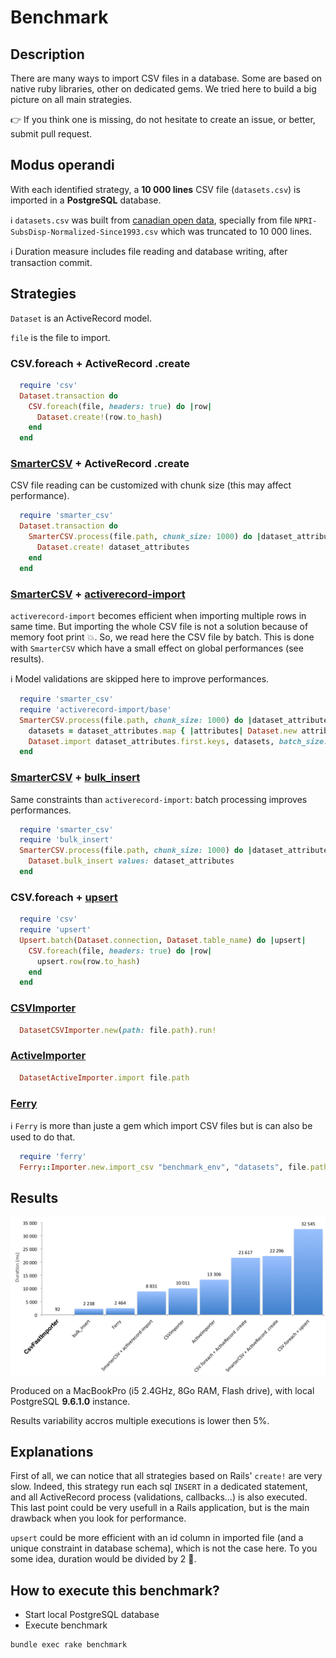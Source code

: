 # Benchmark

## Description

There are many ways to import CSV files in a database. Some are based on native ruby libraries, other on dedicated gems.
We tried here to build a big picture on all main strategies.

:point_right: If you think one is missing, do not hesitate to create an issue, or better, submit pull request.

## Modus operandi

With each identified strategy, a **10 000 lines** CSV file (`datasets.csv`) is imported in a **PostgreSQL** database.

:information_source: `datasets.csv` was built from [canadian open data](http://ouvert.canada.ca/data/fr/dataset), specially from file `NPRI-SubsDisp-Normalized-Since1993.csv` which was truncated to 10 000 lines.

:information_source: Duration measure includes file reading and database writing, after transaction commit.

## Strategies

`Dataset` is an ActiveRecord model.

`file` is the file to import.

### CSV.foreach + ActiveRecord .create

```ruby
  require 'csv'
  Dataset.transaction do
    CSV.foreach(file, headers: true) do |row|
      Dataset.create!(row.to_hash)
    end
  end
```

### [SmarterCSV](https://github.com/tilo/smarter_csv) + ActiveRecord .create

CSV file reading can be customized with chunk size (this may affect performance).

```ruby
  require 'smarter_csv'
  Dataset.transaction do
    SmarterCSV.process(file.path, chunk_size: 1000) do |dataset_attributes|
      Dataset.create! dataset_attributes
    end
  end
```

### [SmarterCSV](https://github.com/tilo/smarter_csv) + [activerecord-import](https://github.com/zdennis/activerecord-import)

`activerecord-import` becomes efficient when importing multiple rows in same time. But importing the whole CSV file is not a solution because of memory foot print :boom:. So, we read here the CSV file by batch. This is done with `SmarterCSV` which have a small effect on global performances (see results).

:information_source: Model validations are skipped here to improve performances.

```ruby
  require 'smarter_csv'
  require 'activerecord-import/base'
  SmarterCSV.process(file.path, chunk_size: 1000) do |dataset_attributes|
    datasets = dataset_attributes.map { |attributes| Dataset.new attributes }
    Dataset.import dataset_attributes.first.keys, datasets, batch_size: 100, validate: false
  end
```

### [SmarterCSV](https://github.com/tilo/smarter_csv) + [bulk_insert](https://github.com/jamis/bulk_insert)

Same constraints than `activerecord-import`: batch processing improves performances.

```ruby
  require 'smarter_csv'
  require 'bulk_insert'
  SmarterCSV.process(file.path, chunk_size: 1000) do |dataset_attributes|
    Dataset.bulk_insert values: dataset_attributes
  end
```

### CSV.foreach + [upsert](https://github.com/seamusabshere/upsert)

```ruby
  require 'csv'
  require 'upsert'
  Upsert.batch(Dataset.connection, Dataset.table_name) do |upsert|
    CSV.foreach(file, headers: true) do |row|
      upsert.row(row.to_hash)
    end
  end
```

### [CSVImporter](https://github.com/pcreux/csv-importer)

```ruby
  DatasetCSVImporter.new(path: file.path).run!
```

### [ActiveImporter](https://github.com/continuum/active_importer)

```ruby
  DatasetActiveImporter.import file.path
```

### [Ferry](https://github.com/cmu-is-projects/ferry)

:information_source: `Ferry` is more than juste a gem which import CSV files but is can also be used to do that.

```ruby
  require 'ferry'
  Ferry::Importer.new.import_csv "benchmark_env", "datasets", file.path
```


## Results

![Benchmark](result.png?raw=true "Benchmark")

Produced on a MacBookPro (i5 2.4GHz, 8Go RAM, Flash drive), with local PostgreSQL **9.6.1.0** instance.

Results variability accros multiple executions is lower then 5%.


## Explanations

First of all, we can notice that all strategies based on Rails' `create!` are very slow. Indeed, this strategy run each sql `INSERT` in a dedicated statement, and all ActiveRecord process (validations, callbacks...) is also executed. This last point could be very usefull in a Rails application, but is the main drawback when you look for performance.

`upsert` could be more efficient with an id column in imported file (and a unique constraint in database schema), which is not the case here. To you some idea, duration would be divided by 2 :rocket:.

## How to execute this benchmark?

- Start local PostgreSQL database
- Execute benchmark
```
bundle exec rake benchmark
```

